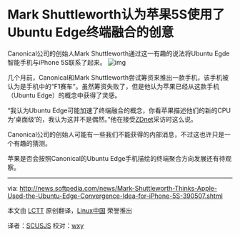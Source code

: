Mark Shuttleworth认为苹果5S使用了Ubuntu Edge终端融合的创意
=====================================================

Canonical公司的创始人Mark Shuttleworth通过这一有趣的说法将Ubuntu Egde智能手机与iPhone 5S联系了起来。
![img](http://i1-news.softpedia-static.com/images/news2/Mark-Shuttleworth-Thinks-Apple-Used-the-Ubuntu-Edge-Convergence-Idea-for-iPhone-5S-390507-2.jpg)

几个月前，Canonical和Mark Shuttleworth尝试筹资来推出一款手机，该手机被认为是手机中的“F1赛车”。虽然筹资失败了，但是他认为苹果已经从这款手机（Ubuntu Edge）的概念中获得了灵感。

“我认为Ubuntu Edge可能加速了终端融合的概念，你看苹果描述他们的新的CPU为‘桌面级’的，我认为这并不是偶然。”他在接受[ZDnet][1]采访时这么说。

Canonical公司的创始人可能有一些我们不能获得的内部消息，不过这也许只是一个有趣的猜测。

苹果是否会按照Canonical的Ubuntu Edge手机描绘的终端聚合方向发展还有待观察。

--------------------------------------------------------------------------------

via: http://news.softpedia.com/news/Mark-Shuttleworth-Thinks-Apple-Used-the-Ubuntu-Edge-Convergence-Idea-for-iPhone-5S-390507.shtml

本文由 [LCTT](https://github.com/LCTT/TranslateProject) 原创翻译，[Linux中国](http://linux.cn/) 荣誉推出

译者：[SCUSJS](https://github.com/SCUSJS) 校对：[wxy](https://linux.cn/space/wxy)

[1]:http://www.zdnet.com/mark-shuttleworth-on-how-the-ubuntu-edge-dream-lives-on-in-the-iphone-7000021857/